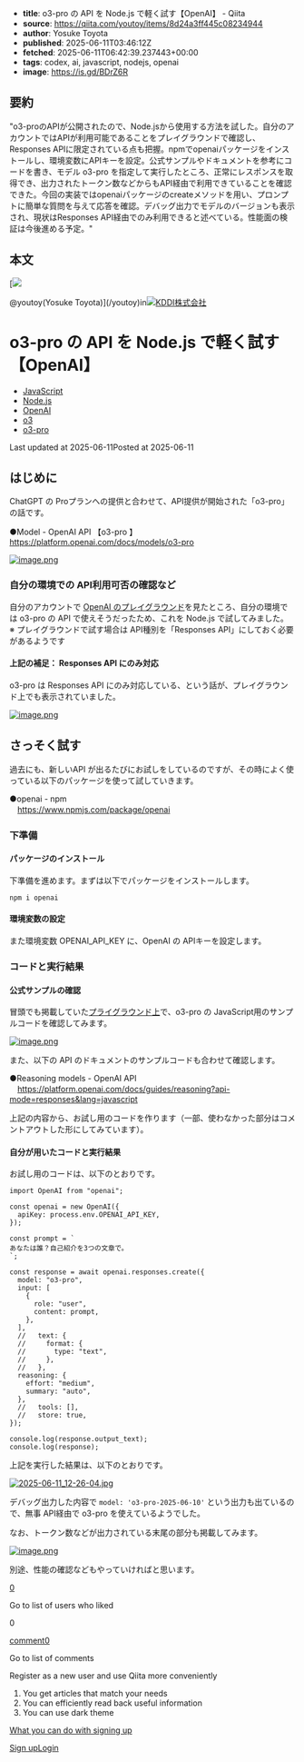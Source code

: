 <!-- metadata -->

- **title**: o3-pro の API を Node.js で軽く試す【OpenAI】 - Qiita
- **source**: https://qiita.com/youtoy/items/8d24a3ff445c08234944
- **author**: Yosuke Toyota
- **published**: 2025-06-11T03:46:12Z
- **fetched**: 2025-06-11T06:42:39.237443+00:00
- **tags**: codex, ai, javascript, nodejs, openai
- **image**: https://is.gd/BDrZ6R

## 要約

"o3-proのAPIが公開されたので、Node.jsから使用する方法を試した。自分のアカウントではAPIが利用可能であることをプレイグラウンドで確認し、Responses APIに限定されている点も把握。npmでopenaiパッケージをインストールし、環境変数にAPIキーを設定。公式サンプルやドキュメントを参考にコードを書き、モデル o3-pro を指定して実行したところ、正常にレスポンスを取得でき、出力されたトークン数などからもAPI経由で利用できていることを確認できた。今回の実装ではopenaiパッケージのcreateメソッドを用い、プロンプトに簡単な質問を与えて応答を確認。デバッグ出力でモデルのバージョンも表示され、現状はResponses API経由でのみ利用できると述べている。性能面の検証は今後進める予定。"

## 本文

[![](https://qiita-user-profile-images.imgix.net/https%3A%2F%2Fqiita-image-store.s3.amazonaws.com%2F0%2F50868%2Fprofile-images%2F1473692247?ixlib=rb-4.0.0&auto=compress%2Cformat&lossless=0&w=48&s=17094366c62d11a56256ed179ab71dce)

@youtoy(Yosuke Toyota)](/youtoy)in[![](https://qiita-organization-images.imgix.net/https%3A%2F%2Fs3-ap-northeast-1.amazonaws.com%2Fqiita-organization-image%2Fb9573cf1c1c2c919721d3f0e6a9c4ebf10bd13ca%2Foriginal.jpg%3F1408423822?ixlib=rb-4.0.0&auto=compress%2Cformat&s=46e9713839c7efcb4df114e368ba4bee)KDDI株式会社](/organizations/kddi)

# o3-pro の API を Node.js で軽く試す【OpenAI】

- [JavaScript](/tags/javascript)
- [Node.js](/tags/node.js)
- [OpenAI](/tags/openai)
- [o3](/tags/o3)
- [o3-pro](/tags/o3-pro)

Last updated at 2025-06-11Posted at 2025-06-11

## はじめに

ChatGPT の Proプランへの提供と合わせて、API提供が開始された「o3-pro」の話です。

●Model - OpenAI API 【o3-pro 】  
<https://platform.openai.com/docs/models/o3-pro>

[![image.png](https://qiita-user-contents.imgix.net/https%3A%2F%2Fqiita-image-store.s3.ap-northeast-1.amazonaws.com%2F0%2F50868%2F48133fea-4005-4a3e-bc42-2c4e20d92df6.png?ixlib=rb-4.0.0&auto=format&gif-q=60&q=75&s=3bbba0f64e421c7e7c2173a60a095bd7)](https://qiita-user-contents.imgix.net/https%3A%2F%2Fqiita-image-store.s3.ap-northeast-1.amazonaws.com%2F0%2F50868%2F48133fea-4005-4a3e-bc42-2c4e20d92df6.png?ixlib=rb-4.0.0&auto=format&gif-q=60&q=75&s=3bbba0f64e421c7e7c2173a60a095bd7)

### 自分の環境での API利用可否の確認など

自分のアカウントで [OpenAI のプレイグラウンド](https://platform.openai.com/playground/)を見たところ、自分の環境では o3-pro の API で使えそうだったため、これを Node.js で試してみました。  
※ プレイグラウンドで試す場合は API種別を「Responses API」にしておく必要があるようです

#### 上記の補足： Responses API にのみ対応

o3-pro は Responses API にのみ対応している、という話が、プレイグラウンド上でも表示されていました。

[![image.png](https://qiita-user-contents.imgix.net/https%3A%2F%2Fqiita-image-store.s3.ap-northeast-1.amazonaws.com%2F0%2F50868%2Fcaebd1a1-3e1f-47c0-b894-638d82996ac3.png?ixlib=rb-4.0.0&auto=format&gif-q=60&q=75&s=e4a96c0762fc9a6bcf3dc8faa1f913b6)](https://qiita-user-contents.imgix.net/https%3A%2F%2Fqiita-image-store.s3.ap-northeast-1.amazonaws.com%2F0%2F50868%2Fcaebd1a1-3e1f-47c0-b894-638d82996ac3.png?ixlib=rb-4.0.0&auto=format&gif-q=60&q=75&s=e4a96c0762fc9a6bcf3dc8faa1f913b6)

## さっそく試す

過去にも、新しいAPI が出るたびにお試しをしているのですが、その時によく使っている以下のパッケージを使って試していきます。

●openai - npm  
　<https://www.npmjs.com/package/openai>

### 下準備

#### パッケージのインストール

下準備を進めます。まずは以下でパッケージをインストールします。

```
npm i openai

```

#### 環境変数の設定

また環境変数 OPENAI_API_KEY に、OpenAI の APIキーを設定します。

### コードと実行結果

#### 公式サンプルの確認

冒頭でも掲載していた[プライグラウンド上](https://platform.openai.com/playground/prompts?lang=node.js&models=o3-pro)で、o3-pro の JavaScript用のサンプルコードを確認してみます。

[![image.png](https://qiita-user-contents.imgix.net/https%3A%2F%2Fqiita-image-store.s3.ap-northeast-1.amazonaws.com%2F0%2F50868%2F9a4bd574-e159-4fd9-b88c-ece692ab1186.png?ixlib=rb-4.0.0&auto=format&gif-q=60&q=75&s=16ea4e53bf3fb436c7d1962a33925e99)](https://qiita-user-contents.imgix.net/https%3A%2F%2Fqiita-image-store.s3.ap-northeast-1.amazonaws.com%2F0%2F50868%2F9a4bd574-e159-4fd9-b88c-ece692ab1186.png?ixlib=rb-4.0.0&auto=format&gif-q=60&q=75&s=16ea4e53bf3fb436c7d1962a33925e99)

また、以下の API のドキュメントのサンプルコードも合わせて確認します。

●Reasoning models - OpenAI API  
　<https://platform.openai.com/docs/guides/reasoning?api-mode=responses&lang=javascript>

上記の内容から、お試し用のコードを作ります（一部、使わなかった部分はコメントアウトした形にしてみています）。

#### 自分が用いたコードと実行結果

お試し用のコードは、以下のとおりです。

```
import OpenAI from "openai";

const openai = new OpenAI({
  apiKey: process.env.OPENAI_API_KEY,
});

const prompt = `
あなたは誰？自己紹介を3つの文章で。
`;

const response = await openai.responses.create({
  model: "o3-pro",
  input: [
    {
      role: "user",
      content: prompt,
    },
  ],
  //   text: {
  //     format: {
  //       type: "text",
  //     },
  //   },
  reasoning: {
    effort: "medium",
    summary: "auto",
  },
  //   tools: [],
  //   store: true,
});

console.log(response.output_text);
console.log(response);

```

上記を実行した結果は、以下のとおりです。

[![2025-06-11_12-26-04.jpg](https://qiita-user-contents.imgix.net/https%3A%2F%2Fqiita-image-store.s3.ap-northeast-1.amazonaws.com%2F0%2F50868%2Fdcdd1c98-6656-4ded-8551-d626ed39fa43.jpeg?ixlib=rb-4.0.0&auto=format&gif-q=60&q=75&s=cc0b961e8a4f796340d685b828e5c040)](https://qiita-user-contents.imgix.net/https%3A%2F%2Fqiita-image-store.s3.ap-northeast-1.amazonaws.com%2F0%2F50868%2Fdcdd1c98-6656-4ded-8551-d626ed39fa43.jpeg?ixlib=rb-4.0.0&auto=format&gif-q=60&q=75&s=cc0b961e8a4f796340d685b828e5c040)

デバッグ出力した内容で `model: 'o3-pro-2025-06-10'` という出力も出ているので、無事 API経由で o3-pro を使えているようでした。

なお、トークン数などが出力されている末尾の部分も掲載してみます。

[![image.png](https://qiita-user-contents.imgix.net/https%3A%2F%2Fqiita-image-store.s3.ap-northeast-1.amazonaws.com%2F0%2F50868%2Fd4c6f7b8-a172-4e53-a03e-fdabac30ec71.png?ixlib=rb-4.0.0&auto=format&gif-q=60&q=75&s=24ab6cc0c3deb823e1cf99f1b22b94d0)](https://qiita-user-contents.imgix.net/https%3A%2F%2Fqiita-image-store.s3.ap-northeast-1.amazonaws.com%2F0%2F50868%2Fd4c6f7b8-a172-4e53-a03e-fdabac30ec71.png?ixlib=rb-4.0.0&auto=format&gif-q=60&q=75&s=24ab6cc0c3deb823e1cf99f1b22b94d0)

別途、性能の確認などもやっていければと思います。

[0](/youtoy/items/8d24a3ff445c08234944/likers)

Go to list of users who liked

0

[comment0](#comments)

Go to list of comments

Register as a new user and use Qiita more conveniently

1. You get articles that match your needs
2. You can efficiently read back useful information
3. You can use dark theme

[What you can do with signing up](https://help.qiita.com/ja/articles/qiita-login-user)

[Sign up](/signup?callback_action=login_or_signup&redirect_to=%2Fyoutoy%2Fitems%2F8d24a3ff445c08234944&realm=qiita)[Login](/login?callback_action=login_or_signup&redirect_to=%2Fyoutoy%2Fitems%2F8d24a3ff445c08234944&realm=qiita)
